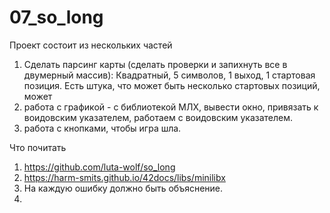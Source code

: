 # 07_so_long

Проект состоит из нескольких частей

1. Сделать парсинг карты (сделать проверки и запихнуть все в двумерный массив): 
Квадратный, 5 символов, 1 выход, 1 стартовая позиция. 
Есть штука, что может быть несколько стартовых позиций, может 
3. работа с графикой - с библиотекой МЛХ, вывести окно, привязать к воидовским указателем, работаем с воидовским указателем. 
4. работа с кнопками, чтобы игра шла. 


Что почитать
1. https://github.com/luta-wolf/so_long
2. https://harm-smits.github.io/42docs/libs/minilibx
3. На каждую ошибку должно быть объяснение. 
4. 
